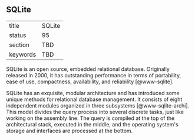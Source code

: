 ## SQLite


|          |        |
| -------- | ------ |
| title    | SQLite |
| status   | 95     |
| section  | TBD    |
| keywords | TBD    |




SQLite is an open source, embedded relational database. Originally
released in 2000, it has outstanding performance in terms of
portability, ease of use, compactness, availability, and
reliability [@www-sqlite].

SQLite has an exquisite, modular architecture and has introduced some
unique methods for relational database management. It consists of eight
independent modules organized in three subsystems [@www-sqlite-archi].
This model divides the query process into several discrete tasks, just
like working on the assembly line. The query is compiled at the top of
the architectural stack, executed in the middle, and the operating
system's storage and interfaces are processed at the bottom.
